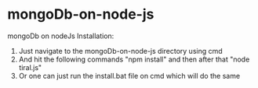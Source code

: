 # mongoDb-on-node-js
mongoDb on nodeJs
Installation:
1. Just navigate to the mongoDb-on-node-js directory using cmd 
2. And hit the following commands
   "npm install"
   and then after that
   "node tiral.js"
3. Or one can just run the install.bat file on cmd which will do the same
